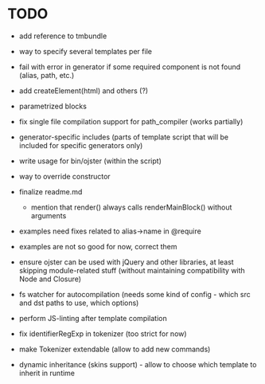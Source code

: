 # TODO

* add reference to tmbundle

* way to specify several templates per file

* fail with error in generator if some required component is not found (alias, path, etc.)
* add createElement(html) and others (?)
* parametrized blocks
* fix single file compilation support for path_compiler (works partially)
* generator-specific includes (parts of template script that will be included for specific generators only)

* write usage for bin/ojster (within the script)
* way to override constructor

* finalize readme.md
    * mention that render() always calls renderMainBlock() without arguments
* examples need fixes related to alias->name in @require
* examples are not so good for now, correct them

* ensure ojster can be used with jQuery and other libraries, at least skipping module-related stuff (without maintaining compatibility with Node and Closure)
* fs watcher for autocompilation (needs some kind of config - which src and dst paths to use, which options)
* perform JS-linting after template compilation

* fix identifierRegExp in tokenizer (too strict for now)
* make Tokenizer extendable (allow to add new commands)
* dynamic inheritance (skins support) - allow to choose which template to inherit in runtime

